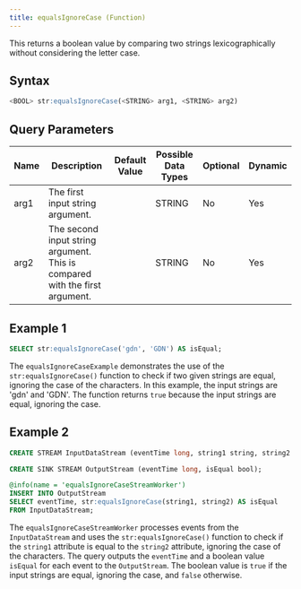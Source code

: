 ```yaml
---
title: equalsIgnoreCase (Function)
---
```


This returns a boolean value by comparing two strings lexicographically without considering the letter case.

## Syntax

```sql
<BOOL> str:equalsIgnoreCase(<STRING> arg1, <STRING> arg2)
```

## Query Parameters

| Name | Description  | Default Value | Possible Data Types | Optional | Dynamic |
|------|--------------|---------------|---------------------|----------|---------|
| arg1 | The first input string argument.  |      | STRING  | No       | Yes     |
| arg2 | The second input string argument. This is compared with the first argument. |        | STRING      | No       | Yes     |

## Example 1

```sql
SELECT str:equalsIgnoreCase('gdn', 'GDN') AS isEqual;
```

The `equalsIgnoreCaseExample` demonstrates the use of the `str:equalsIgnoreCase()` function to check if two given strings are equal, ignoring the case of the characters. In this example, the input strings are 'gdn' and 'GDN'. The function returns `true` because the input strings are equal, ignoring the case.

## Example 2

```sql
CREATE STREAM InputDataStream (eventTime long, string1 string, string2 string);

CREATE SINK STREAM OutputStream (eventTime long, isEqual bool);

@info(name = 'equalsIgnoreCaseStreamWorker')
INSERT INTO OutputStream
SELECT eventTime, str:equalsIgnoreCase(string1, string2) AS isEqual
FROM InputDataStream;
```

The `equalsIgnoreCaseStreamWorker` processes events from the `InputDataStream` and uses the `str:equalsIgnoreCase()` function to check if the `string1` attribute is equal to the `string2` attribute, ignoring the case of the characters. The query outputs the `eventTime` and a boolean value `isEqual` for each event to the `OutputStream`. The boolean value is `true` if the input strings are equal, ignoring the case, and `false` otherwise.
